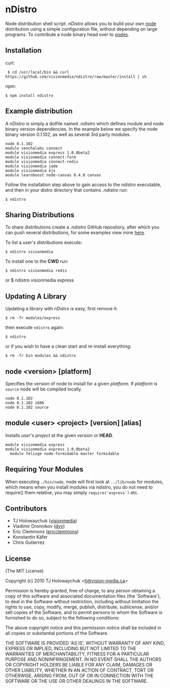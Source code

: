 
# nDistro

 Node distribution shell script. _nDistro_ allows you to build your own
 [node](http://nodejs.org) distribution using a simple configuration file, without 
depending on large programs. To contribute a node binary head over to [nodes](http://github.com/visionmedia/nodes).

## Installation

curl:

     $ cd /usr/local/bin && curl https://github.com/visionmedia/ndistro/raw/master/install | sh

npm:

    $ npm install ndistro

## Example distribution

 A _nDistro_ is simply a dotfile named _.ndistro_ which defines
 module and node binary version dependencies. In the example
below we specify the node binary version _0.1.102_, as well as
several 3rd party modules.

	node 0.1.102
	module senchalabs connect
	module visionmedia express 1.0.0beta2
	module visionmedia connect-form
	module visionmedia connect-redis
	module visionmedia jade
	module visionmedia ejs
	module learnboost node-canvas 0.4.0 canvas

Follow the installation step above to gain access to the _ndistro_ executable,
and then in your distro directory that contains _.ndistro_ run:

    $ ndistro

## Sharing Distributions

To share distributions create a _.ndistro_ GitHub repository,
after which you can push several distributions, for some
examples view mine [here](http://github.com/visionmedia/.ndistro).

To list a user's distributions execute:

    $ ndistro visionmedia

To install one to the **CWD** run:

    $ ndistro visionmedia redis
or
    $ ndistro visionmedia express

## Updating A Library

Updating a library with nDistro is easy, first remove it:

    $ rm -fr modules/express

then execute `ndistro` again:

    $ ndistro

or if you wish to have a clean start and re-install everything:

    $ rm -fr bin modules && ndistro

## node &lt;version&gt; [platform]

  Specifies the _version_ of node to install for a given _platform_.
  If _platform_ is `source` node will be compiled locally.

    node 0.1.102
    node 0.1.102 i686
    node 0.1.102 source

## module &lt;user&gt; &lt;project&gt; [version] [alias]
	
  Installs _user_'s _project_ at the given _version_ or **HEAD**.

    module visionmedia express
    module visionmedia express 1.0.0beta2
	  module felixge node-formidable master formidable

## Requiring Your Modules

  When executing `./bin/node`, node will first look at `../lib/node` for modules, which means when you install modules via ndistro, you do not need to require() them relative, you may simply `require('express')` etc.

## Contributors

  - TJ Holowaychuk ([visionmedia](http://github.com/visionmedia))
  - Vladimir Dronnikov ([dvv](http://github.com/dvv))
  - Eric Clemmons ([ericclemmons](http://github.com/ericclemmons))
  - Konstantin Käfer
  - Chris Gutierrez

## License

(The MIT License)

Copyright (c) 2010 TJ Holowaychuk &lt;tj@vision-media.ca&gt;

Permission is hereby granted, free of charge, to any person obtaining
a copy of this software and associated documentation files (the
'Software'), to deal in the Software without restriction, including
without limitation the rights to use, copy, modify, merge, publish,
distribute, sublicense, and/or sell copies of the Software, and to
permit persons to whom the Software is furnished to do so, subject to
the following conditions:

The above copyright notice and this permission notice shall be
included in all copies or substantial portions of the Software.

THE SOFTWARE IS PROVIDED 'AS IS', WITHOUT WARRANTY OF ANY KIND,
EXPRESS OR IMPLIED, INCLUDING BUT NOT LIMITED TO THE WARRANTIES OF
MERCHANTABILITY, FITNESS FOR A PARTICULAR PURPOSE AND NONINFRINGEMENT.
IN NO EVENT SHALL THE AUTHORS OR COPYRIGHT HOLDERS BE LIABLE FOR ANY
CLAIM, DAMAGES OR OTHER LIABILITY, WHETHER IN AN ACTION OF CONTRACT,
TORT OR OTHERWISE, ARISING FROM, OUT OF OR IN CONNECTION WITH THE
SOFTWARE OR THE USE OR OTHER DEALINGS IN THE SOFTWARE.
